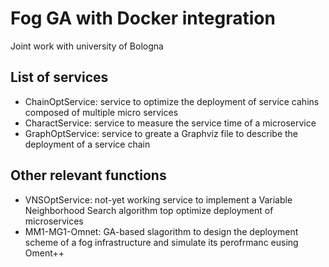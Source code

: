 # Fog GA with Docker integration
Joint work with university of Bologna
## List of services
- ChainOptService: service to optimize the deployment of service cahins composed of multiple micro services
- CharactService: service to measure the service time of a microservice
- GraphOptService: service to greate a Graphviz file to describe the deployment of a service chain

## Other relevant functions
- VNSOptService: not-yet working service to implement a Variable Neighborhood Search algorithm top optimize deployment of microservices
- MM1-MG1-Omnet: GA-based slagorithm to design the deployment scheme of a fog infrastructure and simulate its perofrmanc eusing Oment++